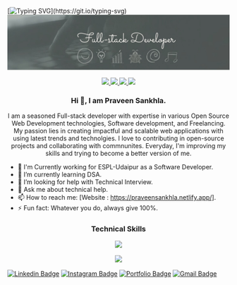[![Typing SVG](https://readme-typing-svg.demolab.com?font=Poppins&weight=600&size=24&pause=1000&color=F74C4C&width=435&lines=Hi+%F0%9F%91%8B%2C+I+am+Praveen+Sankhla.;A+Fullstack+Developer.)](https://git.io/typing-svg)
![banner](https://github.com/PraveenSankhla/PraveenSankhla/blob/master/WallpaperPraveen%20Sankhla.jpeg?raw=true)

<p align="center"> 
  <a href="https://linktr.ee/praveensankhla">
    <img src="https://img.shields.io/badge/linktree-465149?style=for-the-badge"/>
    
  </a>
  
   <a href="https://praveensankhla.netlify.app/">
    <img src="https://img.shields.io/badge/Portfolio-465149?style=for-the-badge"/>
  </a>
  
  <a href="https://www.linkedin.com/in/praveen-sankhla-2001/">
    <img src="https://img.shields.io/badge/LinkedIn-465149?style=for-the-badge"/>
  </a>
  
   <a href="mailto:pk54451636465@gmail.com">
    <img src="https://img.shields.io/badge/Email-465149?style=for-the-badge"/>
  </a>
 
</p>

<h3 align="center">Hi 👋, I am Praveen Sankhla.</h3>
<p align="center">I am a seasoned Full-stack developer with expertise in various Open Source Web Development technologies, Software development, and Freelancing. My passion lies in creating impactful and scalable web applications with using latest trends and technolgies. I love to contributing in open-source projects and collaborating with commnunites. Everyday, I'm improving my skills and trying to become a better version of me.</p>

- 🔭 I'm Currently working for ESPL-Udaipur as a Software Developer.
- 🌱 I’m currently learning DSA.
- 🤔 I’m looking for help with Technical Interview.
- 💬 Ask me about technical help.
- 📫 How to reach me: [Website : https://praveensankhla.netlify.app/].
- ⚡ Fun fact: Whatever you do, always give 100%.


### <p align="center">Technical Skills</p>

<p align="center">
  <a href="https://praveensankhla.netlify.app/">
    <img src="https://skillicons.dev/icons?i=js,mongodb,express,react,nodejs,dotnet,mysql" />
  </a>
</p>
<p align="center">
  <a href="https://praveensankhla.netlify.app/">
    <img src="https://skillicons.dev/icons?i=html,css,bootstrap,git,github,ps,cs" />
  </a>
</p>

[![Linkedin Badge](https://img.shields.io/badge/PraveenSankhla-blue?style=flat-square&logo=Linkedin&logoColor=white&link=https://www.linkedin.com/in/praveen-sankhla-2001/)](https://www.linkedin.com/in/praveen-sankhla-2001/)
[![Instagram Badge](https://img.shields.io/badge/Praveen_sankhla-purple?style=flat-square&logo=instagram&logoColor=white&link=https://linktr.ee/praveensankhla)](https://linktr.ee/praveensankhla)
[![Portfolio Badge](https://img.shields.io/badge/praveen_sankhla-black/?style=flat-square&logo=portfolio&labelColor=000000&&link=https://praveensankhla.netlify.app/)](https://praveensankhla.netlify.app/)
[![Gmail Badge](https://img.shields.io/badge/-pk54451636465@gmail.com-c14438?style=flat-square&logo=Gmail&logoColor=white&link=mailto:pk54451636465@gmail.com)](mailto:pk54451636465@gmail.com)
